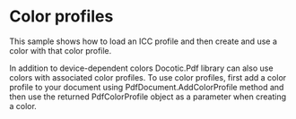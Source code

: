 # Color profiles
This sample shows how to load an ICC profile and then create and use a color with that color profile.

In addition to device-dependent colors Docotic.Pdf library can also use colors with associated color profiles. To use color profiles, first add a color profile to your document using PdfDocument.AddColorProfile method and then use the returned PdfColorProfile object as a parameter when creating a color.
